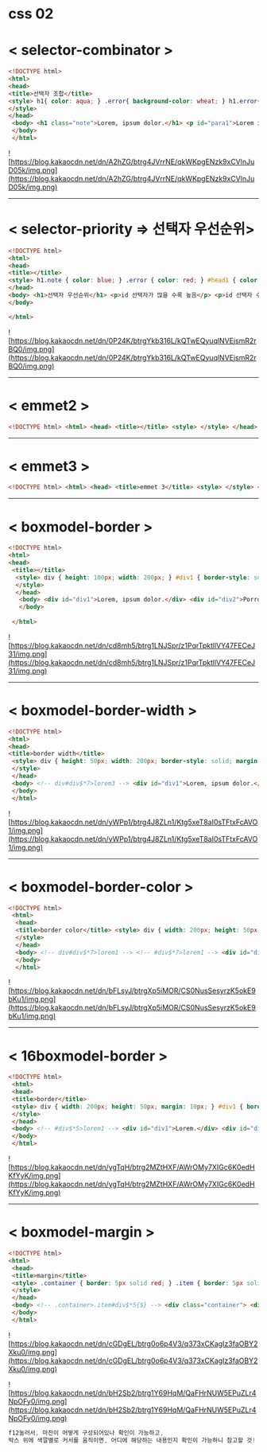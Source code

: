 # css 02

# **< selector-combinator >**

```html
<!DOCTYPE html> 
<html> 
<head> 
<title>선택자 조합</title> 
<style> h1{ color: aqua; } .error{ background-color: wheat; } h1.error{ text-decoration: line-through; } h1.note{ font-size: 50px; } h1.note.error{ font-style: italic; } p.error{ font-family: D2coding; } .error.note{ border-style: solid; } #para1{ text-align: right; } p#para1{ border-style: dotted; } 
</style> 
</head> 
 <body> <h1 class="note">Lorem, ipsum dolor.</h1> <p id="para1">Lorem ipsum dolor, sit amet consectetur adipisicing elit. Debitis impedit, placeat iusto consequuntur ipsam cupiditate quidem qui doloremque totam quia, nobis iure nemo, modi eius pariatur dignissimos. A, nihil beatae?</p> <h1 class="error note">Laborum, repudiandae aliquid.</h1> <p>Repellendus qui cumque reprehenderit, laboriosam debitis praesentium dolore quis beatae molestiae eum dicta totam unde quibusdam optio vel amet eveniet, id labore expedita sint impedit nobis error a. Deleniti, labore.</p> <h1 class="error">Unde, quos fuga?</h1> <p class="error">Voluptas enim amet deleniti in rem accusantium itaque corrupti, fugiat, reiciendis doloremque maxime, neque officiis soluta consectetur. Obcaecati molestiae, aperiam veniam, a dolorem adipisci iusto aliquam porro, provident repellat officiis.</p> 
 </body> 
 </html>
```

![https://blog.kakaocdn.net/dn/A2hZG/btrg4JVrrNE/qkWKpgENzk9xCVlnJuD05k/img.png](https://blog.kakaocdn.net/dn/A2hZG/btrg4JVrrNE/qkWKpgENzk9xCVlnJuD05k/img.png)

---

# **< selector-priority ⇒ 선택자 우선순위>**

```html
<!DOCTYPE html> 
<html> 
<head> 
<title></title> 
<style> h1.note { color: blue; } .error { color: red; } #head1 { color: gold; } </style> 
</head> 
<body> <h1>선택자 우선순위</h1> <p>id 선택자가 많을 수록 높음</p> <p>id 선택자 수가 같으면 class 선택자가 많을 수록 높음</p> <p>class 선택자 수가 같으면 element 선택자가 많을 수록 높음</p> <p>단, style attribute로 작성된 것이 가장 높음</p> <!-- h1*3>lorem3 --> <h1 class="error">Lorem, ipsum dolor.</h1> <h1 class="error note">Lorem, ipsum dolor.</h1> <h1 class="error note" style="color: yellow;">Nihil, quibusdam distinctio.</h1> <h1 class="note" id="head1">Earum, molestias animi!</h1> 
</body> 

</html>
```

![https://blog.kakaocdn.net/dn/0P24K/btrgYkb316L/kQTwEQyuqlNVEjsmR2rBQ0/img.png](https://blog.kakaocdn.net/dn/0P24K/btrgYkb316L/kQTwEQyuqlNVEjsmR2rBQ0/img.png)

---

# **< emmet2 >**

```html
<!DOCTYPE html> <html> <head> <title></title> <style> </style> </head> <body> <h3>부모 요소로 이동(한단계 위로) ^</h3> <!-- div>h1>lorem3^p --> <div> <h1>Lorem, ipsum dolor.</h1> <p></p> </div> <!-- div>div>div>div^^p --> <div> <div> <div> <div></div> </div> </div> <p></p> </div> <h3>컨텐트 작성 {}</h3> <!-- p{hello world} --> <p>hello world</p> <h3>attribue 작성 []</h3> <!-- p[class] --> <p class=""></p> <!-- p[class id] --> <p class="" id=""></p> <!-- p[class id]>lorem --> <p class="" id="">Lorem ipsum dolor sit amet consectetur adipisicing elit. Voluptate natus illo harum quod corporis id, animi at doloremque. Itaque ducimus accusantium possimus nam, cumque voluptate quos nulla esse quia sapiente.</p> <!-- p[id="para1"] --> <p id="para1"></p> <!-- p[class="note" id="para2"] --> <p class="note" id="para2"></p> </body> </html>
```



---

# **< emmet3 >**

```html
<!DOCTYPE html> <html> <head> <title>emmet 3</title> <style> </style> </head> <body> <h3>class 선택자</h3> <!-- h1.error --> <h1 class="error"></h1> <!-- h1.error.note --> <h1 class="error note"></h1> <h3>id 선택자</h3> <!-- h1#head1 --> <h1 id="head1"></h1> <!-- h1#head2.error.note --> <h1 id="head2" class="error note"></h1> <h3>numbring</h3> <!-- p*3#para$ --> <!-- p#para$*3 --> <p id="para1"></p> <p id="para2"></p> <p id="para3"></p> <!-- p*3#para$@4 --> <!-- p#para$@4*3 --> <p id="para4"></p> <p id="para5"></p> <p id="para6"></p> <h3>형제 요소 +</h3> <!-- h3+p+h2 --> <h3></h3> <p></p> <h2></h2> <!-- h1>lorem3+sub>lorem2 --> <h1>Lorem, ipsum dolor.<sub>Lorem, ipsum.</sub></h1> <h3>태그명 생략하면 div</h3> <!-- h1.error --> <h1 class="error"></h1> <!-- div.error --> <!-- .error --> <div class="error"></div> </body> </html>
```



---

# **< boxmodel-border >**

```html
<!DOCTYPE html> 
<html> 
<head> 
 <title></title> 
  <style> div { height: 100px; width: 200px; } #div1 { border-style: solid; } #div2 { border-style: dotted; } #div3 { border-style: double; } #div4 { border-style: solid dotted double groove; /* 위 오른쪽 아래 왼쪽 */ } #div5 { border-style: solid dotted double; /* 위 좌우 아래 */ } #div6 { border-style: solid dotted; /* 상하 좌우 */ } #div7 { border-style: dotted; /* 4면 */ } #div8 { border-top-style: solid; border-right-style: double; border-bottom-style: dotted; border-left-style: solid; } 
  </style> 
  </head> 
   <body> <div id="div1">Lorem, ipsum dolor.</div> <div id="div2">Porro, voluptas vel.</div> <div id="div3">Veritatis, quaerat quod.</div> <div id="div4">Lorem, ipsum dolor.</div> <!-- div#div$@5*3>lorem3 --> <div id="div5">Lorem, ipsum dolor.</div> <div id="div6">Possimus, in consectetur!</div> <div id="div7">Ipsa, impedit libero.</div> <!-- #div8>lorem3 --> <div id="div8">Lorem, ipsum dolor.</div> 
   </body> 
 
 </html>
```

![https://blog.kakaocdn.net/dn/cd8mh5/btrg1LNJSpr/z1PqrTpktllVY47FECeJ31/img.png](https://blog.kakaocdn.net/dn/cd8mh5/btrg1LNJSpr/z1PqrTpktllVY47FECeJ31/img.png)

---

# **< boxmodel-border-width >**

```html
<!DOCTYPE html> 
<html> 
<head> 
<title>border width</title>
 <style> div { height: 50px; width: 200px; border-style: solid; margin: 10px; } #div1 { border-width: 10px; } #div2 { border-width: 10px 5px 2px 1px; /* 상 우 하 좌 */ } #div3 { border-width: 20px 10px 1px; /* 상 좌우 하 */ } #div4 { border-width: 20px 1px; /* 상하 좌우 */ } #div5 { border-width: 5px; /* 4면 */ } #div6 { border-top-width: 10px; border-right-width: 20px; border-bottom-width: 30px; border-left-width: 5px; } 
 </style> 
 </head> 
 <body> <!-- div#div$*7>lorem3 --> <div id="div1">Lorem, ipsum dolor.</div> <div id="div2">Perspiciatis, asperiores et.</div> <div id="div3">Voluptatibus, eaque dolore.</div> <div id="div4">Nihil, provident dolor.</div> <div id="div5">Illum, modi molestiae.</div> <div id="div6">Mollitia, porro repellendus?</div> <div id="div7">Animi, doloribus id.</div> 
 </body> 
 </html>
```

![https://blog.kakaocdn.net/dn/yWPp1/btrg4J8ZLn1/Ktg5xeT8aI0sTFtxFcAVO1/img.png](https://blog.kakaocdn.net/dn/yWPp1/btrg4J8ZLn1/Ktg5xeT8aI0sTFtxFcAVO1/img.png)

---

# **< boxmodel-border-color >**

```html
<!DOCTYPE html>
 <html>
  <head> 
  <title>border color</title> <style> div { width: 200px; height: 50px; margin: 10px; border-style: solid; border-width: 10px; } #div1 { border-color: green; } #div2 {/* 상 우 하 좌 */ border-color: green yellow red blue; } #div3 {/* 상 좌우 하 */ border-color: green yellow red; } #div4 {/* 상하 좌우 */ border-color: green yellow; } #div5 { /* 4면 */ border-color: green; } #div6 { border-top-color: seagreen; border-right-color: silver; border-bottom-color: tomato; border-left-color: blue; } 
  </style> 
  </head> 
  <body> <!-- div#div$*7>lorem1 --> <!-- #div$*7>lorem1 --> <div id="div1">Lorem.</div> <div id="div2">Modi.</div> <div id="div3">Nemo.</div> <div id="div4">Sequi?</div> <div id="div5">Ipsa.</div> <div id="div6">Voluptate.</div> <div id="div7">A.</div> 
  </body> 
  </html>
```

![https://blog.kakaocdn.net/dn/bFLsyJ/btrgXp5iMOR/CS0NusSesyrzK5okE9bKu1/img.png](https://blog.kakaocdn.net/dn/bFLsyJ/btrgXp5iMOR/CS0NusSesyrzK5okE9bKu1/img.png)

---

# **< 16boxmodel-border >**

```html
<!DOCTYPE html>
 <html> 
 <head> 
 <title>border</title> 
 <style> div { width: 200px; height: 50px; margin: 10px; } #div1 { border-width: 10px; border-style: dotted; border-color: green; } #div2 { border: 10px dotted green; } #div3 { border-top: 5px solid red; border-right: 10px dotted blue; border-bottom: 20px double yellow; border-left: 1px solid skyblue; } #div4 { border-bottom: 10px solid salmon; } 
 </style> 
 </head> 
 <body> <!-- #div$*5>lorem1 --> <div id="div1">Lorem.</div> <div id="div2">Odit.</div> <div id="div3">Sit.</div> <div id="div4">Delectus?</div> <div id="div5">Quos?</div> 
 </body> 
 </html>
```

![https://blog.kakaocdn.net/dn/ygTqH/btrg2MZtHXF/AWrOMy7XIGc6K0edHKfYyK/img.png](https://blog.kakaocdn.net/dn/ygTqH/btrg2MZtHXF/AWrOMy7XIGc6K0edHKfYyK/img.png)

---

# **< boxmodel-margin >**

```html
<!DOCTYPE html> 
<html>
 <head> 
 <title>margin</title> 
 <style> .container { border: 5px solid red; } .item { border: 5px solid blue; width: 200px; height: 50px; } #div1 { margin: 5px; } #div2 { margin-top: 10px; margin-bottom: 20px; margin-right: 30px; margin-left: 40px; } #div3 {/* 상 우 하 좌 */ margin: 10px 30px 20px 40px; } #div4 {/* 상 좌우 하 */ margin: 10px 30px 20px; } #div5 {/* 상하 좌우 */ margin: 30px 20px; } #div6 { margin: auto; } #div7 { margin: 50px; } #div8 { margin: 30px; } 
 </style> 
 </head> 
 <body> <!-- .container>.item#div$*5{$} --> <div class="container"> <div class="item" id="div1">1</div> <div class="item" id="div2">2</div> <div class="item" id="div3">3</div> <div class="item" id="div4">4</div> <div class="item" id="div5">5</div> </div> <hr> <h1>block 요소 가운데 배치</h1> <!-- .container>.item#div6{center} --> <div class="container"> <div class="item" id="div6">center</div> </div> <hr> <h1>위 아래 margin은 겹쳐진다.</h1> <!-- .container>.item*2#div$@7{$@7} --> <div class="container"> <div class="item" id="div7">7</div> <div class="item" id="div8">8</div> </div> 
 </body> 
 </html>
```

![https://blog.kakaocdn.net/dn/cGDgEL/btrg0o6p4V3/q373xCKagIz3faOBY2Xku0/img.png](https://blog.kakaocdn.net/dn/cGDgEL/btrg0o6p4V3/q373xCKagIz3faOBY2Xku0/img.png)

![https://blog.kakaocdn.net/dn/bH2Sb2/btrg1Y69HqM/QaFHrNUW5EPuZLr4NpOFy0/img.png](https://blog.kakaocdn.net/dn/bH2Sb2/btrg1Y69HqM/QaFHrNUW5EPuZLr4NpOFy0/img.png)

```jsx
f12눌러서, 마진이 어떻게 구성되어있나 확인이 가능하고,
박스 위에 색깔별로 커서를 움직이면, 어디에 해당하는 내용인지 확인이 가능하니 참고할 것!
```
